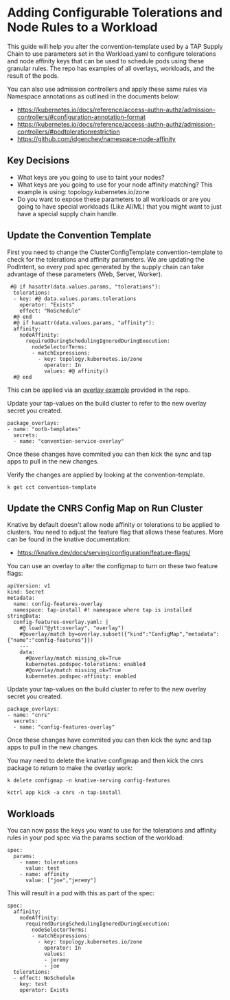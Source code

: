 # Adding Configurable Tolerations and Node Rules to a Workload

This guide will help you alter the convention-template used by a TAP Supply Chain to use parameters set in the Workload.yaml to configure tolerations and node affinity keys that can be used to schedule pods using these granular rules. The repo has examples of all overlays, workloads, and the result of the pods.

You can also use admission controllers and apply these same rules via Namespace annotations as outlined in the documents below:

* https://kubernetes.io/docs/reference/access-authn-authz/admission-controllers/#configuration-annotation-format
* https://kubernetes.io/docs/reference/access-authn-authz/admission-controllers/#podtolerationrestriction
* https://github.com/idgenchev/namespace-node-affinity

## Key Decisions

* What keys are you going to use to taint your nodes? 
* What keys are you going to use for your node affinity matching? This example is using: topology.kubernetes.io/zone
* Do you want to expose these parameters to all workloads or are you going to have special workloads (Like AI/ML) that you might want to just have a special supply chain handle.

## Update the Convention Template

First you need to change the ClusterConfigTemplate convention-template to check for the tolerations and affinity parameters. We are updating the PodIntent, so every pod spec generated by the supply chain can take advantage of these parameters (Web, Server, Worker).

```
 #@ if hasattr(data.values.params, "tolerations"):
  tolerations:
  - key: #@ data.values.params.tolerations
    operator: "Exists"
    effect: "NoSchedule"
  #@ end
  #@ if hasattr(data.values.params, "affinity"):
  affinity:
    nodeAffinity:
      requiredDuringSchedulingIgnoredDuringExecution:
        nodeSelectorTerms:
        - matchExpressions:
          - key: topology.kubernetes.io/zone
            operator: In
            values: #@ affinity()
  #@ end
```

This can be applied via an [overlay example](convention-service-overlay.yaml) provided in the repo.

Update your tap-values on the build cluster to refer to the new overlay secret you created.

```
package_overlays:
- name: "ootb-templates"
  secrets: 
  - name: "convention-service-overlay"
```

Once these changes have commited you can then kick the sync and tap apps to pull in the new changes. 

Verify the changes are applied by looking at the convention-template.

```
k get cct convention-template
```

## Update the CNRS Config Map on Run Cluster

Knative by default doesn't allow node affinity or tolerations to be applied to clusters. You need to adjust the feature flag that allows these features. More can be found in the knative documentation:

* https://knative.dev/docs/serving/configuration/feature-flags/

You can use an overlay to alter the configmap to turn on these two feature flags:

```
apiVersion: v1
kind: Secret
metadata:
  name: config-features-overlay
  namespace: tap-install #! namespace where tap is installed
stringData:
  config-features-overlay.yaml: |
    #@ load("@ytt:overlay", "overlay")
    #@overlay/match by=overlay.subset({"kind":"ConfigMap","metadata":{"name":"config-features"}})
    ---
    data:
      #@overlay/match missing_ok=True
      kubernetes.podspec-tolerations: enabled
      #@overlay/match missing_ok=True
      kubernetes.podspec-affinity: enabled
```

Update your tap-values on the build cluster to refer to the new overlay secret you created.

```
package_overlays:
- name: "cnrs"
  secrets: 
  - name: "config-features-overlay"
```

Once these changes have commited you can then kick the sync and tap apps to pull in the new changes. 

You may need to delete the knative configmap and then kick the cnrs package to return to make the overlay work:

```
k delete configmap -n knative-serving config-features

kctrl app kick -a cnrs -n tap-install
```

## Workloads

You can now pass the keys you want to use for the tolerations and affinity rules in your pod spec via the params section of the workload:

```
spec:
  params:
    - name: tolerations
      value: test
    - name: affinity
      value: ["joe","jeremy"]
```      

This will result in a pod with this as part of the spec:

```
spec:
  affinity:
    nodeAffinity:
      requiredDuringSchedulingIgnoredDuringExecution:
        nodeSelectorTerms:
        - matchExpressions:
          - key: topology.kubernetes.io/zone
            operator: In
            values:
            - jeremy
            - joe
  tolerations:
  - effect: NoSchedule
    key: test
    operator: Exists
```



